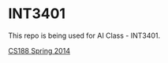 # INT3401
This repo is being used for AI Class - INT3401.  

[CS188 Spring 2014](https://www.youtube.com/channel/UCB4_W1V-KfwpTLxH9jG1_iA)
